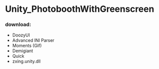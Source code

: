 # Unity_PhotoboothWithGreenscreen

### download:
* DoozyUI
* Advanced INI Parser
* Moments (Gif)
* Demigiant
* Quick
* zxing.unity.dll